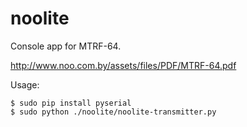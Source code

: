 # noolite

Console app for MTRF-64.

http://www.noo.com.by/assets/files/PDF/MTRF-64.pdf

Usage:

    $ sudo pip install pyserial
    $ sudo python ./noolite/noolite-transmitter.py
